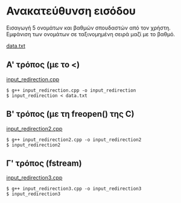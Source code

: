 # Ανακατεύθυνση εισόδου

Εισαγωγή 5 ονομάτων και βαθμών σπουδαστών από τον χρήστη. Εμφάνιση των ονομάτων σε ταξινομημένη σειρά μαζί με το βαθμό.

[data.txt](./data.txt)

## Α' τρόπος (με το  <)

[input_redirection.cpp](./input_redirection.cpp)

```
$ g++ input_redirection.cpp -o input_redirection
$ input_redirection < data.txt
```

## Β' τρόπος (με τη freopen() της C)

[input_redirection2.cpp](./input_redirection.cpp)

```
$ g++ input_redirection2.cpp -o input_redirection2
$ input_redirection2
```

## Γ' τρόπος (fstream)

[input_redirection3.cpp](./input_redirection.cpp)

```
$ g++ input_redirection3.cpp -o input_redirection3
$ input_redirection3
```
